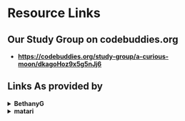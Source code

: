 # Resource Links
## Our Study Group on codebuddies.org
* **https://codebuddies.org/study-group/a-curious-moon/dkagoHoz9x5g5nJj6**
## Links As provided by

<details><summary><b>BethanyG</b></summary>
<p>

* Regarding the book
  * A less than five minute video by the author on what this book is about  
    https://vimeo.com/247734637
  * where you can purchase the book  
    https://bigmachine.io/products/a-curious-moon
  * code from the book  
  https://github.com/red-4/curious-moon

</p>
</details>

<details><summary><b>matari</b></summary>
<p>

* Changing The Time Zone In Linux (Command Line) – Linux Academy  
https://linuxacademy.com/blog/linux/changing-the-time-zone-in-linux-command-line/

</p>
</details>
